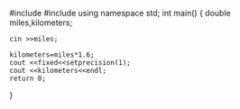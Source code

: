 #include <iostream>
#include <iomanip>
using namespace std;
int main()
{
	double miles,kilometers;
	
	cin >>miles;
	
	kilometers=miles*1.6;
	cout <<fixed<<setprecision(1);
	cout <<kilometers<<endl;
	return 0;
}
